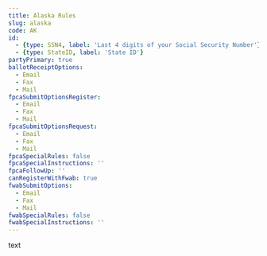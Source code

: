 ```yaml
---
title: Alaska Rules
slug: alaska
code: AK
id: 
  - {type: SSN4, label: 'Last 4 digits of your Social Security Number'}
  - {type: StateID, label: 'State ID'}
partyPrimary: true
ballotReceiptOptions:
  - Email
  - Fax
  - Mail
fpcaSubmitOptionsRegister:
  - Email
  - Fax
  - Mail
fpcaSubmitOptionsRequest:
  - Email
  - Fax
  - Mail
fpcaSpecialRules: false
fpcaSpecialInstructions: ''
fpcaFollowUp: ''
canRegisterWithFwab: true
fwabSubmitOptions:
  - Email
  - Fax
  - Mail
fwabSpecialRules: false
fwabSpecialInstructions: ''
---
```


text
